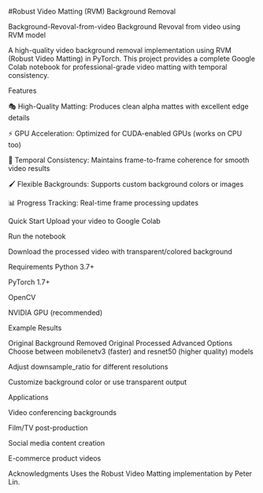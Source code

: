 #Robust Video Matting (RVM) Background Removal

Background-Revoval-from-video
Background Revoval from video using RVM model 

A high-quality video background removal implementation using RVM (Robust Video Matting) in PyTorch. This project provides a complete Google Colab notebook for professional-grade video matting with temporal consistency.

Features

🎭 High-Quality Matting: Produces clean alpha mattes with excellent edge details

⚡ GPU Acceleration: Optimized for CUDA-enabled GPUs (works on CPU too)

🎥 Temporal Consistency: Maintains frame-to-frame coherence for smooth video results

🖌️ Flexible Backgrounds: Supports custom background colors or images

📊 Progress Tracking: Real-time frame processing updates

Quick Start
Upload your video to Google Colab

Run the notebook

Download the processed video with transparent/colored background

Requirements
Python 3.7+

PyTorch 1.7+

OpenCV

NVIDIA GPU (recommended)

Example Results

Original	Background Removed
Original	Processed
Advanced Options
Choose between mobilenetv3 (faster) and resnet50 (higher quality) models

Adjust downsample_ratio for different resolutions

Customize background color or use transparent output

Applications

Video conferencing backgrounds

Film/TV post-production

Social media content creation

E-commerce product videos


Acknowledgments
Uses the Robust Video Matting implementation by Peter Lin.
